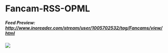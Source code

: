# Fancam-RSS-OPML

##### Feed Preview: http://www.inoreader.com/stream/user/1005702532/tag/Fancams/view/html

<img src="http://i.imgur.com/NtKrm5r.png"/>
